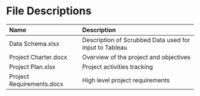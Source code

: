 # File Descriptions

| Name                                                     | Description                                                                         |
| :------------------------------------------------------- | :---------------------------------------------------------------------------------- |
| Data Schema.xlsx                                         | Description of Scrubbed Data used for input to Tableau                              | 
| Project Charter.docx                                     | Overview of the project and objectives                                              |
| Project Plan.xlsx                                        | Project activities tracking                                                         |
| Project Requirements.docx                                | High level project requirements                                                     |
